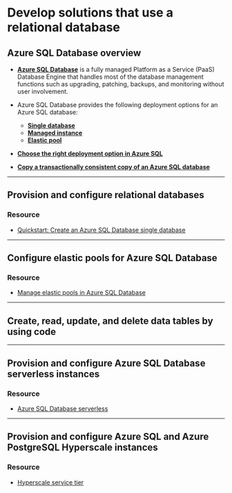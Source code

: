 # Develop solutions that use a relational database

## Azure SQL Database overview

- [**Azure SQL Database**](https://docs.microsoft.com/en-us/azure/sql-database/sql-database-technical-overview) is a fully managed Platform as a Service (PaaS) Database Engine that handles most of the database management functions such as upgrading, patching, backups, and monitoring without user involvement.

- Azure SQL Database provides the following deployment options for an Azure SQL database:
    - [**Single database**](https://docs.microsoft.com/en-us/azure/sql-database/sql-database-single-database)
    - [**Managed instance**](https://docs.microsoft.com/en-us/azure/sql-database/sql-database-managed-instance)
    - [**Elastic pool**](https://docs.microsoft.com/en-us/azure/sql-database/sql-database-elastic-pool)

- [**Choose the right deployment option in Azure SQL**](https://docs.microsoft.com/en-us/azure/sql-database/sql-database-paas-vs-sql-server-iaas)

- [**Copy a transactionally consistent copy of an Azure SQL database**](https://docs.microsoft.com/en-us/azure/sql-database/sql-database-copy?tabs=azure-powershell)

----

## Provision and configure relational databases

### Resource

- [Quickstart: Create an Azure SQL Database single database](https://docs.microsoft.com/en-us/azure/sql-database/sql-database-single-database-get-started)

----

## Configure elastic pools for Azure SQL Database

### Resource

- [Manage elastic pools in Azure SQL Database](https://docs.microsoft.com/en-us/azure/sql-database/sql-database-elastic-pool-manage)

----

## Create, read, update, and delete data tables by using code

----

## Provision and configure Azure SQL Database serverless instances

### Resource

- [Azure SQL Database serverless](https://docs.microsoft.com/en-us/azure/sql-database/sql-database-serverless)

----

## Provision and configure Azure SQL and Azure PostgreSQL Hyperscale instances

### Resource

- [Hyperscale service tier](https://docs.microsoft.com/en-us/azure/sql-database/sql-database-service-tier-hyperscale)

